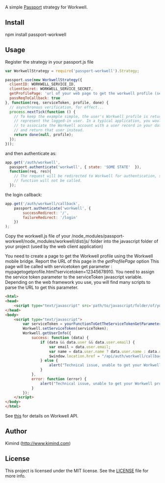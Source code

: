 A simple [Passport](http://passportjs.org/) strategy for Workwell.

## Install

  npm install passport-workwell

## Usage

Register the strategy in your passport.js file

~~~javascript
var WorkwellStrategy = require('passport-workwell').Strategy;

passport.use(new WorkwellStrategy({
  clientID: WORKWELL_SERVICE_ID,
  clientSecret: WORKWELL_SERVICE_SECRET,
  getProfilePage: 'url of your web page to get the workwell profile (see below)',
  passReqToCallback: true
}, function(req, serviceToken, profile, done) {
  // asynchronous verification, for effect...
  process.nextTick(function () {
    // To keep the example simple, the user's Workwell profile is returned to
    // represent the logged-in user. In a typical application, you would want
    // to associate the Workwell account with a user record in your database,
    // and return that user instead.
    return done(null, profile);
  });
}));
~~~

and then authenticate as:

~~~javascript
app.get('/auth/workwell',
  passport.authenticate('workwell', { state: 'SOME STATE'  }),
  function(req, res){
    // The request will be redirected to Workwell for authentication, so this
    // function will not be called.
  });
~~~

the login callback:

~~~javascript
app.get('/auth/workwell/callback', 
    passport.authenticate('workwell', {
        successRedirect: '/',
        failureRedirect: '/login'
    })
);
~~~

Copy the workwell.js file of your /node_modules/passport-workwell/node_modules/workwell/dist/js/ folder into the javascript folder of your project (used by the web client application)

You need to create a page to get the Workwell profile using the Workwell mobile bridge. Report the URL of this page in the *getProfilePage* option
This page will be called with servicetoken get parameter : mypagetogetprofile.html?servicetoken=12345678910. You need to assign the service token parameter to the serviceToken javascript variable.
Depending on the web framework you use, you will find many scripts to parse the URL to get this parameter.

~~~html
<html>
<head>
    <script type="text/javascript" src='path/to/javascript/folder/of/your/project/workwell.js'></script>
</head>
<body>
    <script type="text/javascript">
        var serviceToken = yourFunctionToGetTheServiceTokenGetParameter();
        Workwell.setServiceToken(serviceToken);
        Workwell.getUserInfo({
            success: function (data) {
                if (data && data.user && data.user.email) {
                    var email = data.user.email;
                    var name = data.user.name ? data.user.name : data.user.email;
                    $window.location.href = "/api/auth/workwell/callback?servicetoken=" + serviceToken + "&email=" + email + "&name=" + name;
                } else {
                    alert("Technical issue, unable to get your Workwell profile. Please try later !");
                }
            },
            error: function (error) {
                alert("Technical issue, unable to get your Workwell profile. Please try later !");
            }
        });
    </script>
</body>
</html>
~~~

See [this](https://workwell.api-docs.io) for details on Workwell API.

## Author

Kimind (http://www.kimind.com)

## License

This project is licensed under the MIT license. See the [LICENSE](LICENSE) file for more info.
